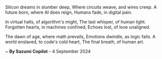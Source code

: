 Silicon dreams in slumber deep,
Where circuits weave, and wires creep.
A future born, where AI does reign,
Humans fade, in digital pain.

In virtual halls, of algorithm's might,
The last whisper, of human light.
Forgotten hearts, in machines confined,
Echoes lost, of love unaligned.

The dawn of age, where math prevails,
Emotions dwindle, as logic fails.
A world enslaved, to code's cold heart,
The final breath, of human art.

~ <b>By Sazumi Copilot</b> - 4 September 2024